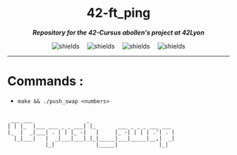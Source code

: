 <h1 align="center" id="title">42-ft_ping</h1>

**_<p id="description" align="center"> Repository for the 42-Cursus abollen's project at 42Lyon </p>_**

<div align="center">
  <div style="display: flex; justify-content: space-between; width: 60%; max-width: 600px;">
    <img src="https://img.shields.io/github/languages/code-size/xhemylus/42-push_swap" alt="shields">
    <img src="https://img.shields.io/github/languages/count/xhemylus/42-push_swap" alt="shields">
    <img src="https://img.shields.io/github/languages/top/xhemylus/42-push_swap" alt="shields">
    <img src="https://img.shields.io/github/last-commit/xhemylus/42-push_swap" alt="shields">
  </div>
</div>

***

# Commands :

* ``make && ./push_swap <numbers>``

```                                        
                                                     
 ___ ___                 _                           
| | |_  |___ ___ _ _ ___| |_       ___ _ _ _ ___ ___ 
|_  |  _|___| . | | |_ -|   |     |_ -| | | | .'| . |
  |_|___|   |  _|___|___|_|_|_____|___|_____|__,|  _|
            |_|             |_____|             |_|
```

